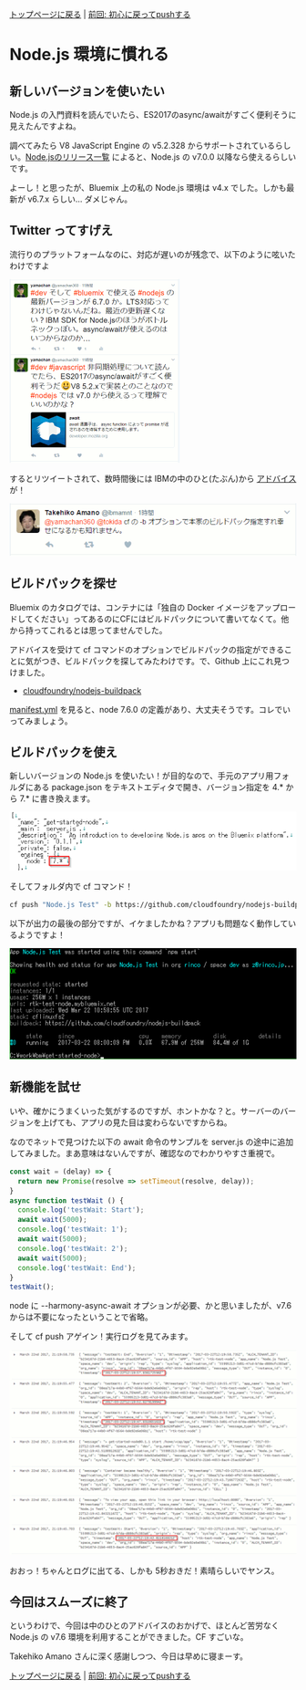 [トップページに戻る](../README.md) | [前回: 初心に戻ってpushする](201703_3rd-scripts.md)

# Node.js 環境に慣れる

## 新しいバージョンを使いたい

Node.js の入門資料を読んでいたら、ES2017のasync/awaitがすごく便利そうに見えたんですよね。

調べてみたら V8 JavaScript Engine の v5.2.328 からサポートされているらしい。[Node.jsのリリース一覧](https://nodejs.org/ja/download/releases/) によると、Node.js の v7.0.0 以降なら使えるらしいです。

よーし！と思ったが、Bluemix 上の私の Node.js 環境は v4.x でした。しかも最新が v6.7.x らしい… ダメじゃん。

## Twitter ってすげえ

流行りのプラットフォームなのに、対応が遅いのが残念で、以下のように呟いたわけですよ

![Twitterの呟き](i/201703_4th-nodejs_01.png)

するとリツイートされて、数時間後には IBMの中のひと(たぶん)から [アドバイス](https://twitter.com/ibmamnt/status/844490789266714624) が！

![Twitterの呟き](i/201703_4th-nodejs_02.png)

## ビルドパックを探せ

Bluemix のカタログでは、コンテナには「独自の Docker イメージをアップロードしてください」ってあるのにCFにはビルドパックについて書いてなくて。他から持ってこれるとは思ってませんでした。

アドバイスを受けて cf コマンドのオプションでビルドパックの指定ができることに気がつき、ビルドパックを探してみたわけです。で、Github 上にこれ見つけました。

* [cloudfoundry/nodejs-buildpack](https://github.com/cloudfoundry/nodejs-buildpack)

[manifest.yml](https://github.com/cloudfoundry/nodejs-buildpack/blob/master/manifest.yml) を見ると、node 7.6.0 の定義があり、大丈夫そうです。コレでいってみましょう。

## ビルドパックを使え

新しいバージョンの Node.js を使いたい！が目的なので、手元のアプリ用フォルダにある package.json をテキストエディタで開き、バージョン指定を 4.\* から 7.\* に書き換えます。

![package.json](i/201703_4th-nodejs_03.png)

そしてフォルダ内で cf コマンド！

```sh
cf push "Node.js Test" -b https://github.com/cloudfoundry/nodejs-buildpack
```

以下が出力の最後の部分ですが、イケましたかね？アプリも問題なく動作しているようですよ！

![コンソール](i/201703_4th-nodejs_04.png)

## 新機能を試せ

いや、確かにうまくいった気がするのですが、ホントかな？と。サーバーのバージョンを上げても、アプリの見た目は変わらないですからね。

なのでネットで見つけた以下の await 命令のサンプルを server.js の途中に追加してみました。まあ意味はないんですが、確認なのでわかりやすさ重視で。

```js
const wait = (delay) => {
  return new Promise(resolve => setTimeout(resolve, delay));
}
async function testWait () {
  console.log('testWait: Start');
  await wait(5000);
  console.log('testWait: 1');
  await wait(5000);
  console.log('testWait: 2');
  await wait(5000);
  console.log('testWait: End');
}
testWait();
```

node に --harmony-async-await オプションが必要、かと思いましたが、v7.6 からは不要になったということで省略。

そして cf push アゲイン！実行ログを見てみます。

![実行ログ](i/201703_4th-nodejs_05.png)

おおっ！ちゃんとログに出てる、しかも 5秒おきだ！素晴らしいでヤンス。

## 今回はスムーズに終了

というわけで、今回は中のひとのアドバイスのおかげで、ほとんど苦労なく Node.js の v7.6 環境を利用することができました。CF すごいな。

Takehiko Amano さんに深く感謝しつつ、今日は早めに寝まーす。

[トップページに戻る](../README.md) | [前回: 初心に戻ってpushする](201703_3rd-scripts.md)

